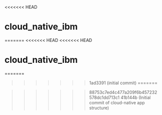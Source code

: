 <<<<<<< HEAD
# cloud_native_ibm
=======
<<<<<<< HEAD
<<<<<<< HEAD
# cloud_native_ibm
=======
 
>>>>>>> 1ad3391 (initial commit)
=======
 
>>>>>>> 88753c7ed4c477a209f6b457232578dc1dd713c1
>>>>>>> 41b144b (Initial commit of cloud-native app structure)
